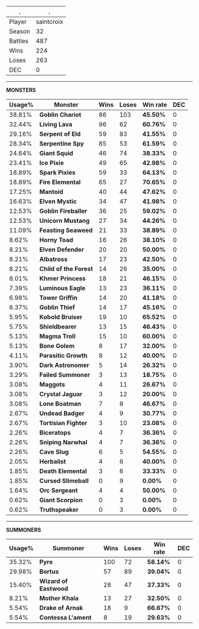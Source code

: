 .|.
|-|-
Player|saintcroix
Season|32
Battles|487
Wins|224
Loses|263
DEC|0

---
**MONSTERS**

Usage%|Monster|Wins|Loses|Win rate|DEC|
-|-|-|-|-|-|
38.81%|**Goblin Chariot**|86|103|**45.50%**|0|
32.44%|**Living Lava**|96|62|**60.76%**|0|
29.16%|**Serpent of Eld**|59|83|**41.55%**|0|
28.34%|**Serpentine Spy**|85|53|**61.59%**|0|
24.64%|**Giant Squid**|46|74|**38.33%**|0|
23.41%|**Ice Pixie**|49|65|**42.98%**|0|
18.89%|**Spark Pixies**|59|33|**64.13%**|0|
18.89%|**Fire Elemental**|65|27|**70.65%**|0|
17.25%|**Mantoid**|40|44|**47.62%**|0|
16.63%|**Elven Mystic**|34|47|**41.98%**|0|
12.53%|**Goblin Fireballer**|36|25|**59.02%**|0|
12.53%|**Unicorn Mustang**|27|34|**44.26%**|0|
11.09%|**Feasting Seaweed**|21|33|**38.89%**|0|
8.62%|**Horny Toad**|16|26|**38.10%**|0|
8.21%|**Elven Defender**|20|20|**50.00%**|0|
8.21%|**Albatross**|17|23|**42.50%**|0|
8.21%|**Child of the Forest**|14|26|**35.00%**|0|
8.01%|**Khmer Princess**|18|21|**46.15%**|0|
7.39%|**Luminous Eagle**|13|23|**36.11%**|0|
6.98%|**Tower Griffin**|14|20|**41.18%**|0|
6.37%|**Goblin Thief**|14|17|**45.16%**|0|
5.95%|**Kobold Bruiser**|19|10|**65.52%**|0|
5.75%|**Shieldbearer**|13|15|**46.43%**|0|
5.13%|**Magma Troll**|15|10|**60.00%**|0|
5.13%|**Bone Golem**|8|17|**32.00%**|0|
4.11%|**Parasitic Growth**|8|12|**40.00%**|0|
3.90%|**Dark Astronomer**|5|14|**26.32%**|0|
3.29%|**Failed Summoner**|3|13|**18.75%**|0|
3.08%|**Maggots**|4|11|**26.67%**|0|
3.08%|**Crystal Jaguar**|3|12|**20.00%**|0|
3.08%|**Lone Boatman**|7|8|**46.67%**|0|
2.67%|**Undead Badger**|4|9|**30.77%**|0|
2.67%|**Tortisian Fighter**|3|10|**23.08%**|0|
2.26%|**Biceratops**|4|7|**36.36%**|0|
2.26%|**Sniping Narwhal**|4|7|**36.36%**|0|
2.26%|**Cave Slug**|6|5|**54.55%**|0|
2.05%|**Herbalist**|4|6|**40.00%**|0|
1.85%|**Death Elemental**|3|6|**33.33%**|0|
1.85%|**Cursed Slimeball**|0|9|**0.00%**|0|
1.64%|**Orc Sergeant**|4|4|**50.00%**|0|
0.62%|**Giant Scorpion**|0|3|**0.00%**|0|
0.62%|**Truthspeaker**|0|3|**0.00%**|0|

---
**SUMMONERS**

Usage%|Summoner|Wins|Loses|Win rate|DEC|
-|-|-|-|-|-|
35.32%|**Pyre**|100|72|**58.14%**|0|
29.98%|**Bortus**|57|89|**39.04%**|0|
15.40%|**Wizard of Eastwood**|28|47|**37.33%**|0|
8.21%|**Mother Khala**|13|27|**32.50%**|0|
5.54%|**Drake of Arnak**|18|9|**66.67%**|0|
5.54%|**Contessa L'ament**|8|19|**29.63%**|0|
